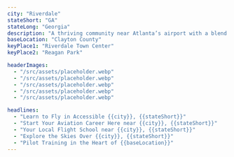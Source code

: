```yaml
---
city: "Riverdale"
stateShort: "GA"
stateLong: "Georgia"
description: "A thriving community near Atlanta’s airport with a blend of suburban life and city access."
baseLocation: "Clayton County"
keyPlace1: "Riverdale Town Center"
keyPlace2: "Reagan Park"

headerImages:
  - "/src/assets/placeholder.webp"
  - "/src/assets/placeholder.webp"
  - "/src/assets/placeholder.webp"
  - "/src/assets/placeholder.webp"
  - "/src/assets/placeholder.webp"

headlines:
  - "Learn to Fly in Accessible {{city}}, {{stateShort}}"
  - "Start Your Aviation Career Here near {{city}}, {{stateShort}}"
  - "Your Local Flight School near {{city}}, {{stateShort}}"
  - "Explore the Skies Over {{city}}, {{stateShort}}"
  - "Pilot Training in the Heart of {{baseLocation}}"
---
```


